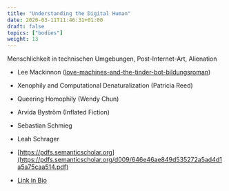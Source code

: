 ```yaml
---
title: "Understanding the Digital Human"
date: 2020-03-11T11:46:31+01:00
draft: false
topics: ["bodies"]
weight: 13
---
```


Menschlichkeit in technischen Umgebungen, Post-Internet-Art, Alienation

- Lee Mackinnon ([love-machines-and-the-tinder-bot-bildungsroman](https://www.e-flux.com/journal/74/59802/love-machines-and-the-tinder-bot-bildungsroman/))
- Xenophily and Computational Denaturalization (Patricia Reed)
- Queering Homophily (Wendy Chun)

- Arvida Byström (Inflated Fiction)
- Sebastian Schmieg
- Leah Schrager

- [https://pdfs.semanticscholar.org](https://pdfs.semanticscholar.org/d009/646e46ae849d535272a5ad4d1a5a75caa514.pdf)
- [Link in Bio](https://mdbk.de/en/exhibitions/link-in-bio-kunst-nach-den-sozialen-medien/)
